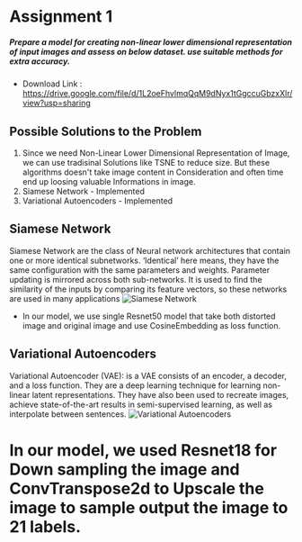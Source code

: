 # Assignment 1
##### Prepare a model for creating non-linear lower dimensional representation of input images and assess on below dataset. use suitable methods for extra accuracy.
* Download Link : https://drive.google.com/file/d/1L2oeFhvlmqQqM9dNyx1tGgccuGbzxXlr/view?usp=sharing

## Possible Solutions to the Problem

1. Since we need Non-Linear Lower Dimensional Representation of Image, we can use tradisinal Solutions like TSNE to reduce size. But these algorithms doesn't take image content in Consideration and often time end up loosing valuable Informations in image.
2. Siamese Network - Implemented
3. Variational Autoencoders - Implemented

## Siamese Network
Siamese Network are the class of Neural network architectures that contain one or more identical subnetworks. ‘Identical’ here means, they have the same configuration with the same parameters and weights. Parameter updating is mirrored across both sub-networks. It is used to find the similarity of the inputs by comparing its feature vectors, so these networks are used in many applications
![Siamese Network](imgs/479517_3_En_3_Fig1_HTML.png)

* In our model, we use single Resnet50 model that take both distorted image and original image and use CosineEmbedding as loss function.

## Variational Autoencoders
Variational Autoencoder (VAE): is a VAE consists of an encoder, a decoder, and a loss function. They are a deep learning technique for learning non-linear latent representations. They have also been used to recreate images, achieve state-of-the-art results in semi-supervised learning, as well as interpolate between sentences.
![Variational Autoencoders](imgs/LSYNW5m3TN7xRX61BZhoZA.png)

# In our model, we used Resnet18 for Down sampling the image and ConvTranspose2d to Upscale the image to sample output the image to 21 labels.